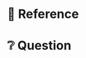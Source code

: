 # 📖 Reference

<!-- 페이지와 장을 함께 적어주세요! (ex. 3장 99쪽) -->



<!-- 이해가 가지 않는 부분의 전문을 적어주세요! 만약 너무 길다면 요약해서 적어도 괜찮습니다! 🥰 -->



#  ❔ Question

<!-- 토론하고 싶은 내용이나 질문을 적어주세요 -->



